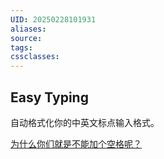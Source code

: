 ```yaml
---
UID: 20250228101931
aliases: 
source: 
tags: 
cssclasses:
---
```

## Easy Typing
自动格式化你的中英文标点输入格式。

[为什么你们就是不能加个空格呢？](https://sspai.com/post/33549)